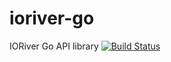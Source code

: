 # ioriver-go
IORiver Go API library
[![Build Status](https://github.com/ioriver-test-public/ioriver-go/workflows/main/badge.svg?branch=main)](https://github.com/ioriver-test-public/ioriver-go/actions/workflows/main.yml)
